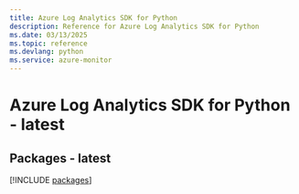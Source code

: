 ```yaml
---
title: Azure Log Analytics SDK for Python
description: Reference for Azure Log Analytics SDK for Python
ms.date: 03/13/2025
ms.topic: reference
ms.devlang: python
ms.service: azure-monitor
---
```

# Azure Log Analytics SDK for Python - latest
## Packages - latest
[!INCLUDE [packages](log-analytics-index.md)]